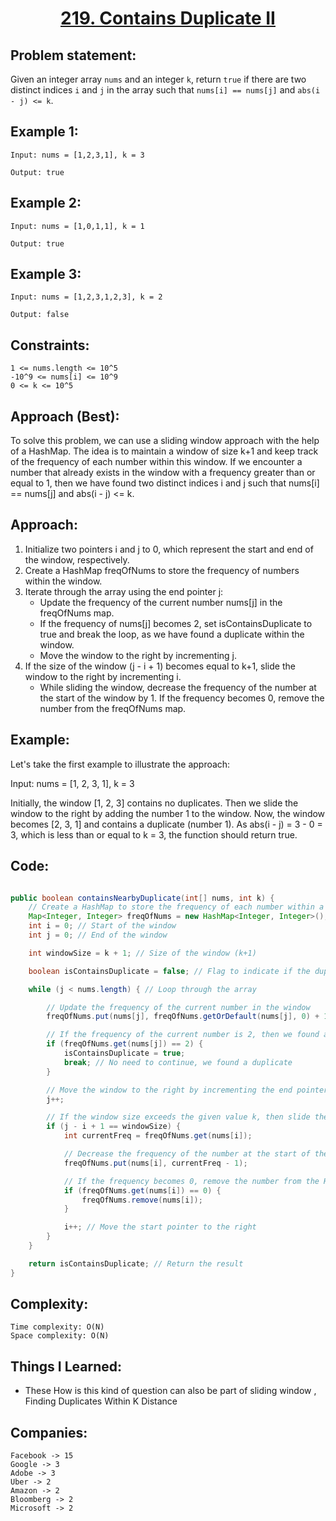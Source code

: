 <h1 align="center"><a href="https://leetcode.com/problems/contains-duplicate-ii/" target="_blank">219. Contains Duplicate II</a></h1>

## Problem statement:
Given an integer array `nums` and an integer `k`, 
return `true` if there are two distinct indices `i` and `j` in the array 
such that `nums[i] == nums[j]` and `abs(i - j) <= k`.


## Example 1:

```
Input: nums = [1,2,3,1], k = 3

Output: true
```

## Example 2:

```
Input: nums = [1,0,1,1], k = 1

Output: true
```


## Example 3:

```
Input: nums = [1,2,3,1,2,3], k = 2

Output: false
```


## Constraints:

```
1 <= nums.length <= 10^5
-10^9 <= nums[i] <= 10^9
0 <= k <= 10^5

```


 

##  Approach (Best):


To solve this problem, we can use a sliding window approach with the help of a HashMap. The idea is to maintain a window of size k+1 and keep track of the frequency of each number within this window. If we encounter a number that already exists in the window with a frequency greater than or equal to 1, then we have found two distinct indices i and j such that nums[i] == nums[j] and abs(i - j) <= k.

## Approach:

1. Initialize two pointers i and j to 0, which represent the start and end of the window, respectively.
2. Create a HashMap freqOfNums to store the frequency of numbers within the window.
3. Iterate through the array using the end pointer j:
   - Update the frequency of the current number nums[j] in the freqOfNums map.
   - If the frequency of nums[j] becomes 2, set isContainsDuplicate to true and break the loop, as we have found a duplicate within the window.
   - Move the window to the right by incrementing j.
4. If the size of the window (j - i + 1) becomes equal to k+1, slide the window to the right by incrementing i.
   - While sliding the window, decrease the frequency of the number at the start of the window by 1. If the frequency becomes 0, remove the number from the freqOfNums map.

## Example:

Let's take the first example to illustrate the approach:

Input: nums = [1, 2, 3, 1], k = 3

Initially, the window [1, 2, 3] contains no duplicates. Then we slide the window to the right by adding the number 1 to the window. Now, the window becomes [2, 3, 1] and contains a duplicate (number 1). As abs(i - j) = 3 - 0 = 3, which is less than or equal to k = 3, the function should return true.





## Code: 

```java

public boolean containsNearbyDuplicate(int[] nums, int k) {
    // Create a HashMap to store the frequency of each number within a window
    Map<Integer, Integer> freqOfNums = new HashMap<Integer, Integer>();
    int i = 0; // Start of the window
    int j = 0; // End of the window

    int windowSize = k + 1; // Size of the window (k+1)

    boolean isContainsDuplicate = false; // Flag to indicate if the duplicate is found within the window

    while (j < nums.length) { // Loop through the array

        // Update the frequency of the current number in the window
        freqOfNums.put(nums[j], freqOfNums.getOrDefault(nums[j], 0) + 1);

        // If the frequency of the current number is 2, then we found a duplicate within the window
        if (freqOfNums.get(nums[j]) == 2) {
            isContainsDuplicate = true;
            break; // No need to continue, we found a duplicate
        }

        // Move the window to the right by incrementing the end pointer (j)
        j++;

        // If the window size exceeds the given value k, then slide the window to the right by incrementing the start pointer (i)
        if (j - i + 1 == windowSize) {
            int currentFreq = freqOfNums.get(nums[i]);

            // Decrease the frequency of the number at the start of the window by 1
            freqOfNums.put(nums[i], currentFreq - 1);

            // If the frequency becomes 0, remove the number from the HashMap to keep it updated
            if (freqOfNums.get(nums[i]) == 0) {
                freqOfNums.remove(nums[i]);
            }

            i++; // Move the start pointer to the right
        }
    }

    return isContainsDuplicate; // Return the result
}
```







## Complexity:

```
Time complexity: O(N)
Space complexity: O(N)
```

## Things I Learned:

- These How is this kind of question can also be part of sliding window ,  Finding Duplicates Within K Distance
  


## Companies:

```
Facebook -> 15
Google -> 3
Adobe -> 3
Uber -> 2
Amazon -> 2
Bloomberg -> 2
Microsoft -> 2
```






